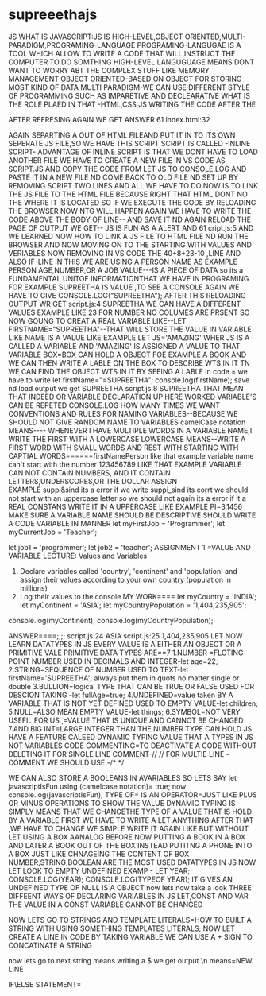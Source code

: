 # supreeethajs
JS
WHAT IS JAVASCRIPT:JS IS HIGH-LEVEL,OBJECT ORIENTED,MULTI-PARADIGM,PROGRAMING-LANGUAGE
PROGRAMING-LANGUGAE IS A TOOL WHICH ALLOW TO WRITE A CODE THAT WILL INSTRUCT THE COMPUTER TO DO SOMTHING
HIGH-LEVEL LANGUGUAGE MEANS DONT WANT TO WORRY ABT THE COMPLEX STUFF LIKE MEMORY MANAGEMENT 
OBJECT ORIENTED-BASED ON OBJECT FOR STORING MOST KIND OF DATA
MULTI PARADIGM-WE CAN USE DIFFERENT STYLE OF PROGRAMMING SUCH AS IMPARETIVE AND DECLEARATIVE
WHAT IS THE ROLE PLAED IN THAT -HTML,CSS,JS
WRITING THE CODE </SCRIPT> AFTER THE </STYLE> 
 <script>
    let js = 'amazing';
    if (js === 'amazing') alert('JavaScript is FUN !');
 WE LL GET ALERT IN OUTPUT OF DESKTOP IN NEW CROME OPENING
  JS IS FUN 
  FOR ADDING 
   40 + 8 + 23 - 10;
    console.log(40 + 8 + 23 - 10);
  </script>
  AFTER REFRESING AGAIN WE GET 
  ANSWER
  61           index.html:32 
  
  AGAIN SEPARTING A OUT OF HTML FILEAND PUT IT IN TO  ITS OWN SEPERATE JS FILE,SO WE HAVE THIS SCRIPT
  SCRIPT IS CALLED -INLINE SCRIPT-
  ADVANTAGE OF INLINE SCRIPT IS THAT WE DONT HAVE TO LOAD ANOTHER FILE
  WE HAVE TO CREATE A NEW FILE IN VS CODE AS SCRIPT.JS
  AND COPY THE CODE FROM LET JS TO CONSOLE.LOG AND PASTE IT IN A NEW FILE
  ND COME BACK TO OLD FILE ND SET UP BY REMOVING SCRIPT TWO LINES
  AND ALL WE HAVE TO DO NOW IS TO LINK THE JS FILE TO THE HTML FILE
  BECAUSE RIGHT THAT HTML DONT NO THE WHERE IT IS LOCATED
  SO IF WE EXECUTE THE CODE BY RELOADING THE BROWSER
  NOW NTG WILL HAPPEN
  AGAIN WE HAVE TO WRITE THE CODE ABOVE THE BODY OF LINE--<SCRIPT SRC="SCRIPT.JS"></SCRIPT>
  AND SAVE IT ND AGAIN RELOAD THE PAGE OF OUTPUT WE GET--
  JS IS FUN AS A ALERT 
  AND 61      cript.js:5 
  AND WE LEARNED NOW HOW TO LINK A JS FILE TO HTML FILE ND RUN THE BROWSER
  AND NOW MOVING ON TO THE STARTING WITH VALUES AND VERIABLES
  NOW REMOVING IN VS CODE THE 40+8+23-10 ,LINE AND ALSO IF-LINE
  IN THIS WE ARE USING A PERSON NAME AS EXAMPLE PERSON AGE,NUMBER,OR A JOB
  VALUE---IS A PIECE OF DATA so its a FUNDAMENTAL UNITOF INFORMATIONTHAT WE HAVE IN PROGRAMING 
  FOR EXAMPLE SUPREETHA IS VALUE    ,TO SEE A CONSOLE AGAIN WE HAVE TO GIVE CONSOLE.LOG("SUPREETHA");
  AFTER THIS RELOADING OUTPUT WR GET script.js:4 SUPREETHA
  WE CAN HAVE A DIFFERENT VALUES EXAMPLE LIKE 23  FOR NUMBER NO COLUMES ARE PRSENT
  SO NOW GOUNG TO CREAT A REAL VARIABLE LIKE--LET FIRSTNAME="SUPREETHA"--THAT WILL STORE THE VALUE IN VARIABLE LIKE NAME IS A VALUE
LIKE EXAMPLE LET JS='AMAZING' WHER JS IS A CALLED A VARIABLE AND 'AMAZING' IS ASSIGNED  A VALUE TO THAT VARIABLE
BOX=BOX CAN HOLD A OBJECT FOE EXAMPLE A BOOK AND WE CAN THEN WRITE A LABLE ON THE BOX TO DESCRIBE WTS IN IT TN WE CAN FIND THE OBJECT WTS IN IT BY SEEING A LABLE 
in code = we have to write let firstName="=SUPREETHA";
                           console.log(firstName);
     save nd load output we get SUPREETHA script.js:8 SUPREETHA
     THAT MEAN THAT INDEED OR VARIABLE DECLARATION UP HERE WORKED
     VARIABLE'S CAN BE REPETED CONSOLE.LOG HOW MANY TIMES WE WANT
     CONVENTIONS AND RULES FOR NAMING VARIABLES--BECAUSE WE SHOULD NOT GIVE RANDOM NAME TO VARIABLES
     camelCase notation MEANS---- WHENEVER I HAVE  MULTIPLE WORDS IN A VARIABLE NAME,I WRITE THE FIRST WITH A LOWERCASE
     LOWERCASE MEANS--WRITE A FIRST WORD WITH SMALL WORDS AND REST WITH STARTING WITH CAPTIAL WORDS======firstNamePerson like that example
     variable name can't start with the number 123456789 LIKE THAT EXAMPLE
     VARIABLE CAN NOT CONTAIN NUMBERS, AND IT CONTAIN LETTERS,UNDERSCORES,OR THE DOLLAR ASSIGN   
     EXAMPLE suppi&sind its a error
     if we write suppi_sind its corrt
     we should not start with an uppercase letter so we should not again its a error
     if it a REAL CONSTANS WRITE IT IN A UPPERCASE LIKE EXAMPLE PI=3.1456
     MAKE SURE A VARIABLE NAME SHOULD BE DESCRIPTIVE
     SHOULD WRITE A CODE VARIABLE IN MANNER 
let myFirstJob = 'Programmer';
let myCurrentJob = 'Teacher';

let job1 = 'programmer';
let job2 = 'teacher';
ASSIGNMENT 1 =VALUE AND VARIABLE 
LECTURE: Values and Variables
1. Declare variables called 'country', 'continent' and 'population' and
assign their values according to your own country (population in millions)
2. Log their values to the console
MY WORK====
let myCountry = 'INDIA';
let myContinent = 'ASIA';
let myCountryPopulation = '1,404,235,905';

console.log(myContinent);
console.log(myCountryPopulation);

ANSWER====;;;;
script.js:24 ASIA
script.js:25 1,404,235,905
LET NOW LEARN DATATYPES IN JS 
EVERY VALUE IS A EITHER AN OBJECT OR A PRIMITIVE VALE
PRIMITIVE DATA TYPES ARE==7
1.NUMBER =FLOTING POINT NUMBER USED IN DECIMALS AND INTEGER-let age=22;
2.STRING=SEQUENCE OF NUMBER USED TO TEXT-let firstName='SUPREETHA'; always put them in quots no matter single or double
3.BULLION=logical TYPE THAT CAN BE TRUE OR FALSE USED FOR DESCION TAKING -let fullAge=true;
4.UNDEFINED=value taken BY A VARIABLE THAT IS NOT YET DEFINED  USED TO EMPTY VALUE-let children; 
5.NULL=ALSO MEAN EMPTY VALUE-let things;
6.SYMBOL=NOT VERY USEFIL FOR US ,=VALUE THAT IS UNIQUE AND CANNOT BE CHANGED
7.AND BIG INT=LARGE INTEGER THAN THE NUMBER TYPE CAN HOLD
JS HAVE A FEATURE CALEED DYNAMIC TYPING 
  VALUE THAT A TYPES IN JS NOT VARIABLES 
  CODE COMMENTING=TO DEACTIVATE A CODE WITHOUT DELETING IT FOR SINGLE LINE COMMENT-//     //
  FOR MULTIE LINE -COMMENT WE SHOULD USE -/*        */
  
WE CAN ALSO STORE A BOOLEANS IN AVARIABLES
SO LETS SAY let javascriptIsFun using (camelcase notation)= true;
now console.log(javascriptIsFun);
TYPE OF= IS AN OPERATOR=JUST LIKE PLUS OR MINUS OPERATIONS TO SHOW THE VALUE
DYNAMIC TYPING IS SIMPLY MEANS THAT WE CHANGETHE TYPE OF A VALUE THAT IS HOLD BY A VARIABLE
FIRST WE HAVE TO WRITE A LET ANYTHING AFTER THAT ,WE HAVE TO CHANGE WE SIMPLE WRITE IT AGAIN LIKE BUT WITHOUT LET
USING A BOX AANALOG BEFORE NOW PUTTING A BOOK IN A BOX AND LATER A BOOK OUT OF THE BOX INSTEAD PUTITNG A PHONE INTO A BOX JUST LIKE CHNAGEING THE CONTENT OF BOX
NUMBER,STRING,BOOLEAN ARE THE MOST USED DATATYPES IN JS
NOW LET LOOK TO EMPTY UNDEFINED 
EXAMP - LET YEAR;
         CONSOLE.LOG(YEAR);
         CONSOLE.LOG(TYPEOF YEAR);
IT GIVES AN UNDEFINED
TYPE OF NULL IS A OBJECT
now lets now take a look THREE DIFFEENT WAYS OF DECLARING VARIABLES IN JS
LET,CONST AND VAR
THE VALUE IN A CONST VARIABLE CANNOT BE CHANGED

NOW LETS GO TO STRINGS AND TEMPLATE LITERALS=HOW TO BUILT A STRING WITH USING SOMETHING TEMPLATES LITERALS;
NOW LET CREATE A LINE IN CODE BY TAKING VARIABLE
WE CAN USE A + SIGN TO CONCATINATE A STRING

now lets go to next string means writing a $ we get output
\n means=NEW LINE

IF\ELSE STATEMENT=
